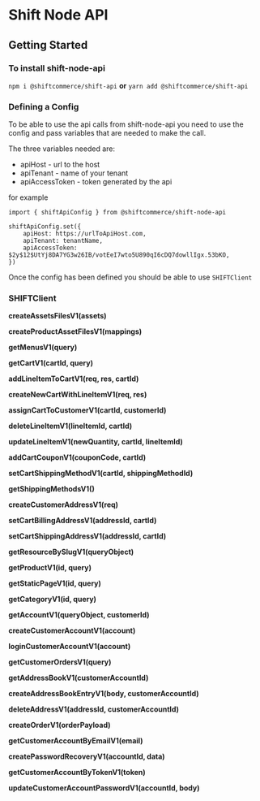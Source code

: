 # Shift Node API

## Getting Started
### To install shift-node-api

```npm i @shiftcommerce/shift-api``` **or** ```yarn add @shiftcommerce/shift-api```

### Defining a Config

To be able to use the api calls from shift-node-api you need to use the config and pass variables that are needed to make the call.

The three variables needed are:

* apiHost - url to the host
* apiTenant - name of your tenant
* apiAccessToken - token generated by the api

for example

```
import { shiftApiConfig } from @shiftcommerce/shift-node-api

shiftApiConfig.set({
	apiHost: https://urlToApiHost.com,
	apiTenant: tenantName,
	apiAccessToken: $2y$12$UtYj8DA7YG3w26IB/votEeI7wto5U890qI6cDQ7dowllIgx.53bKO,
})
```

Once the config has been defined you should be able to use `SHIFTClient`

### SHIFTClient

**createAssetsFilesV1(assets)**

**createProductAssetFilesV1(mappings)**

**getMenusV1(query)**

**getCartV1(cartId, query)**

**addLineItemToCartV1(req, res, cartId)**

**createNewCartWithLineItemV1(req, res)**

**assignCartToCustomerV1(cartId, customerId)**

**deleteLineItemV1(lineItemId, cartId)**

**updateLineItemV1(newQuantity, cartId, lineItemId)**

**addCartCouponV1(couponCode, cartId)**

**setCartShippingMethodV1(cartId, shippingMethodId)**

**getShippingMethodsV1()**

**createCustomerAddressV1(req)**

**setCartBillingAddressV1(addressId, cartId)**

**setCartShippingAddressV1(addressId, cartId)**

**getResourceBySlugV1(queryObject)**

**getProductV1(id, query)**

**getStaticPageV1(id, query)**

**getCategoryV1(id, query)**

**getAccountV1(queryObject, customerId)**

**createCustomerAccountV1(account)**

**loginCustomerAccountV1(account)**

**getCustomerOrdersV1(query)**

**getAddressBookV1(customerAccountId)**

**createAddressBookEntryV1(body, customerAccountId)**

**deleteAddressV1(addressId, customerAccountId)**

**createOrderV1(orderPayload)**

**getCustomerAccountByEmailV1(email)**

**createPasswordRecoveryV1(accountId, data)**

**getCustomerAccountByTokenV1(token)**

**updateCustomerAccountPasswordV1(accountId, body)**
